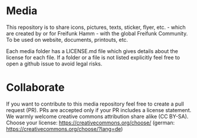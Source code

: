 # Media
This repository is to share icons, pictures, texts, sticker, flyer, etc. - which are created by or for Freifunk Hamm - with the global Freifunk Community. To be used  on website, documents, printouts, etc.

Each media folder has a LICENSE.md file which gives details about the license for each file. If a folder or a file is not listed explicitly feel free to open a github issue to avoid legal risks.

# Collaborate
If you want to contribute to this media repository feel free to create a pull request (PR). PRs are accepted only if your PR includes a license statement. We warmly welcome creative commons attribution share alike (CC BY-SA). Choose your license: https://creativecommons.org/choose/ (german: https://creativecommons.org/choose/?lang=de)
